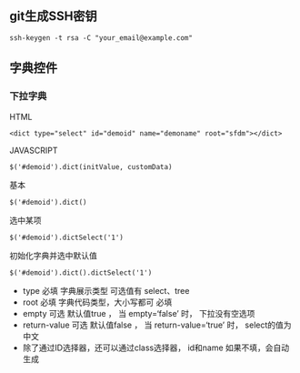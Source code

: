 ## git生成SSH密钥

`ssh-keygen -t rsa -C "your_email@example.com"`

## 字典控件

### 下拉字典

HTML



`<dict type="select" id="demoid" name="demoname" root="sfdm"></dict>`

JAVASCRIPT

`$('#demoid').dict(initValue, customData)`

基本

`$('#demoid').dict()`

选中某项

`$('#demoid').dictSelect('1')`

初始化字典并选中默认值

`$('#demoid').dict().dictSelect('1')`

* type  必填 字典展示类型 可选值有 select、tree 
* root  必填 字典代码类型，大小写都可 必填
* empty 可选 默认值true ， 当 empty=‘false’ 时， 下拉没有空选项
* return-value 可选 默认值false ， 当 return-value=‘true’ 时， select的值为中文
* 除了通过ID选择器，还可以通过class选择器， id和name 如果不填，会自动生成